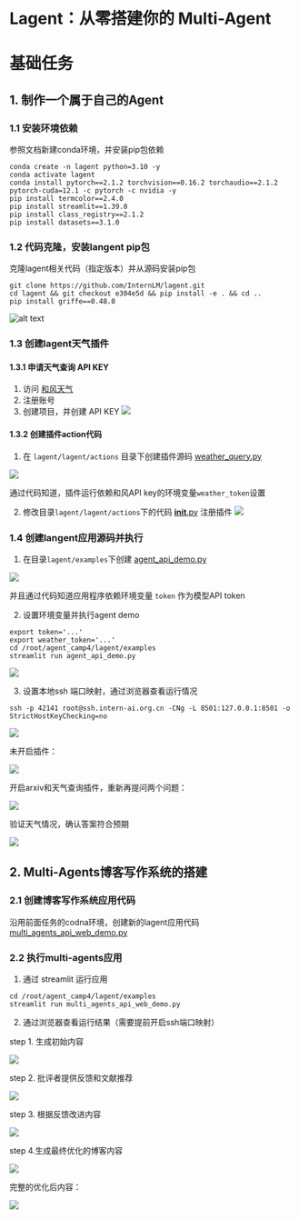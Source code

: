# Lagent：从零搭建你的 Multi-Agent

# 基础任务

## 1. 制作一个属于自己的Agent

### 1.1 安装环境依赖

参照文档新建conda环境，并安装pip包依赖
```shell
conda create -n lagent python=3.10 -y
conda activate lagent
conda install pytorch==2.1.2 torchvision==0.16.2 torchaudio==2.1.2 pytorch-cuda=12.1 -c pytorch -c nvidia -y
pip install termcolor==2.4.0
pip install streamlit==1.39.0
pip install class_registry==2.1.2
pip install datasets==3.1.0
```

### 1.2 代码克隆，安装langent pip包

克隆lagent相关代码（指定版本）并从源码安装pip包

```
git clone https://github.com/InternLM/lagent.git
cd lagent && git checkout e304e5d && pip install -e . && cd ..
pip install griffe==0.48.0
```

![alt text](imgs/agent-git.png)

### 1.3 创建lagent天气插件

#### 1.3.1 申请天气查询 API KEY

1. 访问 [和风天气](https://console.qweather.com/)
2. 注册账号
3. 创建项目，并创建 API KEY
![](imgs/hefeng_apikey.png)

#### 1.3.2 创建插件action代码 

1. 在 `lagent/lagent/actions` 目录下创建插件源码 [weather_query.py](actions/weather_query.py)

![](imgs/weather-action-code.png)

通过代码知道，插件运行依赖和风API key的环境变量`weather_token`设置

2. 修改目录`lagent/lagent/actions`下的代码 [__init__.py](actions/__init__.py) 注册插件
![](imgs/actions-register.png)

### 1.4 创建langent应用源码并执行

1. 在目录`lagent/examples`下创建 [agent_api_demo.py](examples/agent_api_demo.py)

![](imgs/agent-demo-py.png)

并且通过代码知道应用程序依赖环境变量 `token` 作为模型API token

2. 设置环境变量并执行agent demo

```
export token='...'
export weather_token='...'
cd /root/agent_camp4/lagent/examples
streamlit run agent_api_demo.py
```

![](imgs/agent-demo-run.png)

3. 设置本地ssh 端口映射，通过浏览器查看运行情况

```shell
ssh -p 42141 root@ssh.intern-ai.org.cn -CNg -L 8501:127.0.0.1:8501 -o StrictHostKeyChecking=no
```
![](imgs/ssh-port-mapping.png)

未开启插件：

![](imgs/agent-noplugin.png)

开启arxiv和天气查询插件，重新再提问两个问题：

![](imgs/agent-plugin.png)

验证天气情况，确认答案符合预期

![](imgs/weather-chengdu.png)

## 2. Multi-Agents博客写作系统的搭建

### 2.1 创建博客写作系统应用代码

沿用前面任务的codna环境，创建新的lagent应用代码 [multi_agents_api_web_demo.py](examples/multi_agents_api_web_demo.py)

### 2.2 执行multi-agents应用

1. 通过 streamlit 运行应用

```shell
cd /root/agent_camp4/lagent/examples
streamlit run multi_agents_api_web_demo.py
```

2. 通过浏览器查看运行结果（需要提前开启ssh端口映射）

step 1. 生成初始内容

![](imgs/blog-step-1.png)

step 2. 批评者提供反馈和文献推荐

![](imgs/blog-step-2.png)

step 3. 根据反馈改进内容

![](imgs/blog-step-3.png)

step 4.生成最终优化的博客内容

![](imgs/blog-step-4.png)

完整的优化后内容：

![](imgs/blog-complete.png)